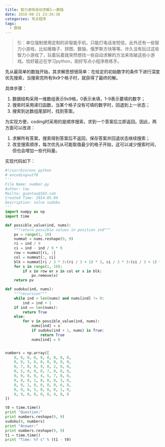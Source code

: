 ```yaml
---
title: 智力游戏自动求解1——数独
date: 2016-08-21 23:34:38
categories: 写点程序
tags:
  - 数独
---
```


> 引：单位强制使用定制的非智能手机，只能打电话发短信，此外还有一些智力小游戏，比如推箱子、拼图、数独、俄罗斯方块等等。许久没有玩过这些智力小游戏了，玩着玩着就突然想找一些自动求解的方法来攻破这些小游戏。恰好最近在学习python，刚好写点小程序练练手。

先从最简单的数独开始，其求解思想很简单：在给定的初始数字的条件下进行深度优先搜索，当搜索完所有9x9个格子时，就获得了最终的解。

具体步骤：
1. 数据结构采用一维数组表示9x9格，0表示未填，1-9表示要填的数字；
2. 搜索时采用递归函数，当某个格子没有可填的数字时，回退到上一状态；
3. 搜索到达数组尾部时，找到答案。

<!-- more -->

为实现方便，coding时采用的是顺序搜索，求到一个答案后立即返回。因此，两方面可以改进：
1. 求解所有答案，搜索得到答案后不返回，保存答案并回退状态继续搜索；
2. 改变搜索顺序，每次优先从可能取值最少的格子开始，这可以减少搜索时间，但也会增加一些代码量。

实现代码如下：

```python
#!/usr/bin/env python
# encoding=utf8
'''
File Name: number.py
Author: tau
Mailto: guantau@163.com
Created Time: 2014.05.04
Description: solve sudoku
'''
import numpy as np
import time

def possible_value(ind, nums):
    """return possible values in position ind"""
    pv = range(1, 10)
    nummat = nums.reshape(9, 9)
    ri = ind / 9
    ci = ind - ind / 9 * 9
    row = nummat[ri, :]
    col = nummat[:, ci]
    blk = nummat[ri / 3 * 3:(ri / 3 + 1) * 3, ci / 3 * 3:(ci / 3 + 1) * 3]
    for x in range(1, 10):
        if x in row or x in col or x in blk:
            pv.remove(x)
    return pv

def sudoku(ind, nums):
    """recursion"""
    while ind < len(nums) and nums[ind] != 0:
        ind = ind + 1
    if ind == len(nums):
        return True
    else:
        for v in possible_value(ind, nums):
            nums[ind] = v
            if sudoku(ind + 1, nums) is True:
                return True
            nums[ind] = 0


numbers = np.array([
    8, 0, 0, 0, 0, 0, 0, 0, 0,
    0, 0, 3, 6, 0, 0, 0, 0, 0,
    0, 7, 0, 0, 9, 0, 2, 0, 0,
    0, 5, 0, 0, 0, 7, 0, 0, 0,
    0, 0, 0, 0, 4, 5, 7, 0, 0,
    0, 0, 0, 1, 0, 0, 0, 3, 0,
    0, 0, 1, 0, 0, 0, 0, 6, 8,
    0, 0, 8, 5, 0, 0, 0, 1, 0,
    0, 9, 0, 0, 0, 0, 4, 0, 0
])

t0 = time.time()
print "Question:"
print numbers.reshape(9, 9)
sudoku(0, numbers)
print "Answer:"
print numbers.reshape(9, 9)
t1 = time.time()
print "Time: %f s" % (t1 - t0)
```


